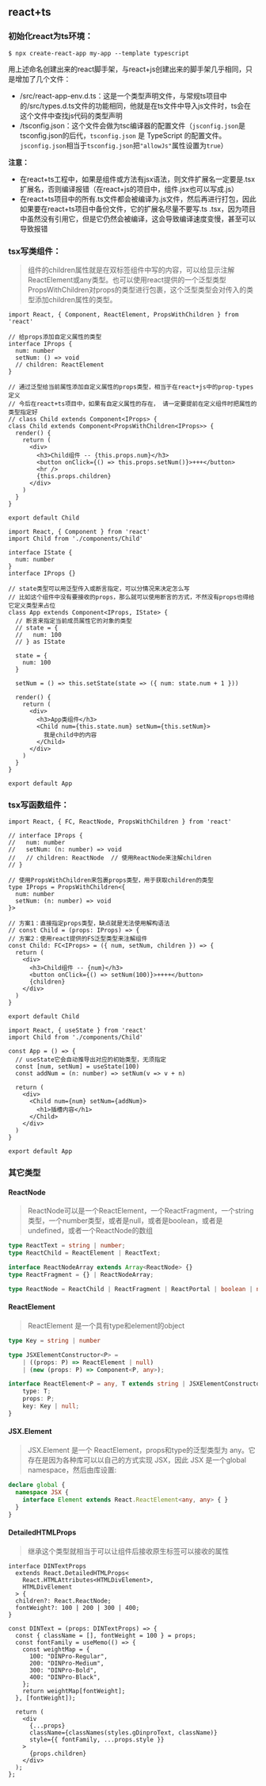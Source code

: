 ## react+ts

### 初始化react为ts环境：

```shell
$ npx create-react-app my-app --template typescript
```

用上述命名创建出来的react脚手架，与react+js创建出来的脚手架几乎相同，只是增加了几个文件：

- /src/react-app-env.d.ts：这是一个类型声明文件，与常规ts项目中的/src/types.d.ts文件的功能相同，他就是在ts文件中导入js文件时，ts会在这个文件中查找js代码的类型声明
- /tsconfig.json：这个文件会做为tsc编译器的配置文件（`jsconfig.json`是tsconfig.json的后代，`tsconfig.json` 是 TypeScript 的配置文件。`jsconfig.json`相当于`tsconfig.json`把`"allowJs"`属性设置为`true`）

**注意：**

- 在react+ts工程中，如果是组件或方法有jsx语法，则文件扩展名一定要是.tsx扩展名，否则编译报错（在react+js的项目中，组件.jsx也可以写成.js）
- 在react+ts项目中的所有.ts文件都会被编译为.js文件，然后再进行打包，因此如果要在react+ts项目中备份文件，它的扩展名尽量不要写.ts .tsx，因为项目中虽然没有引用它，但是它仍然会被编译，这会导致编译速度变慢，甚至可以导致报错

### tsx写类组件：

> 组件的children属性就是在双标签组件中写的内容，可以给显示注解ReactElement或any类型。也可以使用react提供的一个泛型类型PropsWithChildren对props的类型进行包裹，这个泛型类型会对传入的类型添加children属性的类型。

```tsx
import React, { Component, ReactElement, PropsWithChildren } from 'react'

// 给props添加自定义属性的类型
interface IProps {
  num: number
  setNum: () => void
  // children: ReactElement
}

// 通过泛型给当前属性添加自定义属性的props类型，相当于在react+js中的prop-types定义
// 今后在react+ts项目中，如果有自定义属性的存在， 请一定要提前在定义组件时把属性的类型指定好
// class Child extends Component<IProps> {
class Child extends Component<PropsWithChildren<IProps>> {
  render() {
    return (
      <div>
        <h3>Child组件 -- {this.props.num}</h3>
        <button onClick={() => this.props.setNum()}>+++</button>
        <hr />
        {this.props.children}
      </div>
    )
  }
}

export default Child
```

```tsx
import React, { Component } from 'react'
import Child from './components/Child'

interface IState {
  num: number
}
interface IProps {}

// state类型可以用泛型传入或断言指定，可以分情况来决定怎么写
// 比如这个组件中没有要接收的props，那么就可以使用断言的方式，不然没有props也得给它定义类型来占位
class App extends Component<IProps, IState> {
  // 断言来指定当前成员属性它的对象的类型
  // state = {
  //   num: 100
  // } as IState

  state = {
    num: 100
  }

  setNum = () => this.setState(state => ({ num: state.num + 1 }))

  render() {
    return (
      <div>
        <h3>App类组件</h3>
        <Child num={this.state.num} setNum={this.setNum}>
          我是child中的内容
        </Child>
      </div>
    )
  }
}

export default App
```

### tsx写函数组件：

```tsx
import React, { FC, ReactNode, PropsWithChildren } from 'react'

// interface IProps {
//   num: number
//   setNum: (n: number) => void
//   // children: ReactNode  // 使用ReactNode来注解children
// }

// 使用PropsWithChildren来包裹props类型，用于获取children的类型
type IProps = PropsWithChildren<{ 
  num: number
  setNum: (n: number) => void
}>

// 方案1：直接指定props类型，缺点就是无法使用解构语法
// const Child = (props: IProps) => {
// 方案2：使用react提供的FS泛型类型来注解组件
const Child: FC<IProps> = ({ num, setNum, children }) => {
  return (
    <div>
      <h3>Child组件 -- {num}</h3>
      <button onClick={() => setNum(100)}>++++</button>
      {children}
    </div>
  )
}

export default Child
```

```tsx
import React, { useState } from 'react'
import Child from './components/Child'

const App = () => {
  // useState它会自动推导出对应的初始类型，无须指定
  const [num, setNum] = useState(100)
  const addNum = (n: number) => setNum(v => v + n)

  return (
    <div>
      <Child num={num} setNum={addNum}>
        <h1>插槽内容</h1>
      </Child>
    </div>
  )
}

export default App
```

### 其它类型

#### ReactNode

> ReactNode可以是一个ReactElement，一个ReactFragment，一个string类型，一个number类型，或者是null，或者是boolean，或者是undefined，或者一个ReactNode的数组

```ts
type ReactText = string | number;
type ReactChild = ReactElement | ReactText;

interface ReactNodeArray extends Array<ReactNode> {}
type ReactFragment = {} | ReactNodeArray;

type ReactNode = ReactChild | ReactFragment | ReactPortal | boolean | null | undefined;
```

#### ReactElement

> ReactElement 是一个具有type和element的object

```ts
type Key = string | number

type JSXElementConstructor<P> =
    | ((props: P) => ReactElement | null)
    | (new (props: P) => Component<P, any>);

interface ReactElement<P = any, T extends string | JSXElementConstructor<any> = string | JSXElementConstructor<any>> {
    type: T;
    props: P;
    key: Key | null;
}
```

#### JSX.Element

> JSX.Element 是一个 ReactElement，props和type的泛型类型为 any。它存在是因为各种库可以以自己的方式实现 JSX，因此 JSX 是一个global namespace，然后由库设置:

```ts
declare global {
  namespace JSX {
    interface Element extends React.ReactElement<any, any> { }
  }
}
```

#### DetailedHTMLProps

> 继承这个类型就相当于可以让组件后接收原生标签可以接收的属性

```tsx
interface DINTextProps
  extends React.DetailedHTMLProps<
    React.HTMLAttributes<HTMLDivElement>,
    HTMLDivElement
  > {
  children?: React.ReactNode;
  fontWeight?: 100 | 200 | 300 | 400;
}

const DINText = (props: DINTextProps) => {
  const { className = [], fontWeight = 100 } = props;
  const fontFamily = useMemo(() => {
    const weightMap = {
      100: "DINPro-Regular",
      200: "DINPro-Medium",
      300: "DINPro-Bold",
      400: "DINPro-Black",
    };
    return weightMap[fontWeight];
  }, [fontWeight]);

  return (
    <div
      {...props}
      className={classNames(styles.gDinproText, className)}
      style={{ fontFamily, ...props.style }}
    >
      {props.children}
    </div>
  );
};
```
